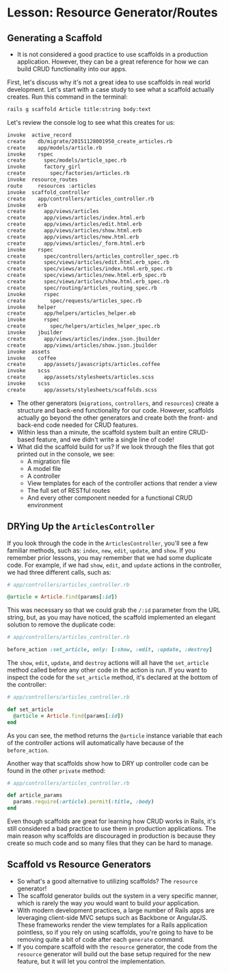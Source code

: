 # Lesson: Resource Generator/Routes

## Generating a Scaffold

- It is not considered a good practice to use scaffolds in a production application. However, they can be a great reference for how we can build CRUD functionality into our apps.

First, let's discuss why it's not a great idea to use scaffolds in real world development. Let's start with a case study to see what a scaffold actually creates. Run this command in the terminal:

```bash
rails g scaffold Article title:string body:text
```

Let's review the console log to see what this creates for us:

```bash
invoke  active_record
create    db/migrate/20151128001950_create_articles.rb
create    app/models/article.rb
invoke    rspec
create      spec/models/article_spec.rb
invoke      factory_girl
create        spec/factories/articles.rb
invoke  resource_routes
route     resources :articles
invoke  scaffold_controller
create    app/controllers/articles_controller.rb
invoke    erb
create      app/views/articles
create      app/views/articles/index.html.erb
create      app/views/articles/edit.html.erb
create      app/views/articles/show.html.erb
create      app/views/articles/new.html.erb
create      app/views/articles/_form.html.erb
invoke    rspec
create      spec/controllers/articles_controller_spec.rb
create      spec/views/articles/edit.html.erb_spec.rb
create      spec/views/articles/index.html.erb_spec.rb
create      spec/views/articles/new.html.erb_spec.rb
create      spec/views/articles/show.html.erb_spec.rb
create      spec/routing/articles_routing_spec.rb
invoke      rspec
create        spec/requests/articles_spec.rb
invoke    helper
create      app/helpers/articles_helper.eb
invoke      rspec
create        spec/helpers/articles_helper_spec.rb
invoke    jbuilder
create      app/views/articles/index.json.jbuilder
create      app/views/articles/show.json.jbuilder
invoke  assets
invoke    coffee
create      app/assets/javascripts/articles.coffee
invoke    scss
create      app/assets/stylesheets/articles.scss
invoke    scss
create      app/assets/stylesheets/scaffolds.scss
```

- The other generators (`migrations`, `controllers`, and `resources`) create a structure and back-end functionality for our code. However, scaffolds actually go beyond the other generators and create both the front- and back-end code needed for CRUD features.
- Within less than a minute, the scaffold system built an entire CRUD-based feature, and we didn't write a single line of code!
- What did the scaffold build for us? If we look through the files that got printed out in the console, we see:
  - A migration file
  - A model file
  - A controller
  - View templates for each of the controller actions that render a view
  - The full set of RESTful routes
  - And every other component needed for a functional CRUD environment

## DRYing Up the `ArticlesController`

If you look through the code in the `ArticlesController`, you'll see a few familiar methods, such as: `index`, `new`, `edit`, `update`, and `show`. If you remember prior lessons, you may remember that we had some duplicate code. For example, if we had `show`, `edit`, and `update` actions in the controller, we had three different calls, such as:

```ruby
# app/controllers/articles_controller.rb

@article = Article.find(params[:id])
```

This was necessary so that we could grab the `/:id` parameter from the URL string, but, as you may have noticed, the scaffold implemented an elegant solution to remove the duplicate code:

```ruby
# app/controllers/articles_controller.rb

before_action :set_article, only: [:show, :edit, :update, :destroy]
```

The `show`, `edit`, `update`, and `destroy` actions will all have the `set_article` method called before any other code in the action is run. If you want to inspect the code for the `set_article` method, it's declared at the bottom of the controller:

```ruby
# app/controllers/articles_controller.rb

def set_article
  @article = Article.find(params[:id])
end
```

As you can see, the method returns the `@article` instance variable that each of the controller actions will automatically have because of the `before_action`.

Another way that scaffolds show how to DRY up controller code can be found in the other `private` method:

```ruby
# app/controllers/articles_controller.rb

def article_params
  params.require(:article).permit(:title, :body)
end
```

Even though scaffolds are great for learning how CRUD works in Rails, it's still considered a bad practice to use them in production applications. The main reason why scaffolds are discouraged in production is because they create so much code and so many files that they can be hard to manage.

## Scaffold vs Resource Generators

- So what's a good alternative to utilizing scaffolds? The `resource` generator!
- The scaffold generator builds out the system in a very specific manner, which is rarely the way _you_ would want to build _your_ application.
- With modern development practices, a large number of Rails apps are leveraging client-side MVC setups such as Backbone or AngularJS. These frameworks render the view templates for a Rails application pointless, so if you rely on using scaffolds, you're going to have to be removing quite a bit of code after each `generate` command.
- If you compare scaffold with the `resource` generator, the code from the `resource` generator will build out the base setup required for the new feature, but it will let you control the implementation.
